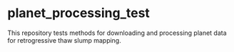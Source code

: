 # planet_processing_test
This repository tests methods for downloading and processing planet data for retrogressive thaw slump mapping.

